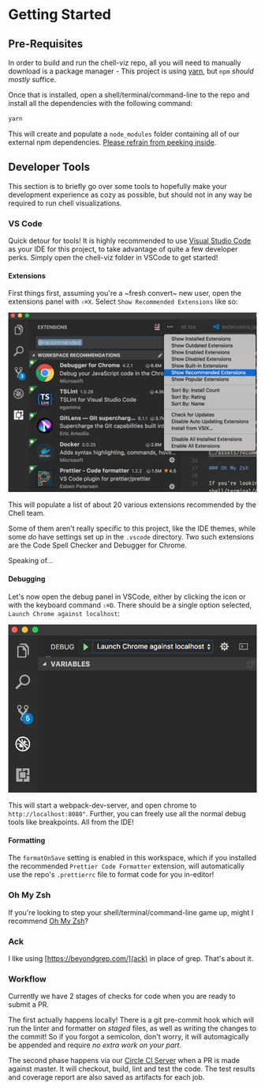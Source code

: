 # Getting Started

## Pre-Requisites

In order to build and run the chell-viz repo, all you will need to manually download is a package manager - This project is using [yarn](https://yarnpkg.com/), but `npm` _should_ _mostly_ suffice.

Once that is installed, open a shell/terminal/command-line to the repo and install all the dependencies with the following command:

```sh
yarn
```

This will create and populate a `node_modules` folder containing all of our external npm dependencies. [Please refrain from peeking inside](https://medium.com/@jdan/i-peeked-into-my-node-modules-directory-and-you-wont-believe-what-happened-next-b89f63d21558).

## Developer Tools

This section is to briefly go over some tools to hopefully make your development experience as cozy as possible, but should not in any way be required to run chell visualizations.

### VS Code

Quick detour for tools! It is highly recommended to use [Visual Studio Code](https://code.visualstudio.com/) as your IDE for this project, to take advantage of quite a few developer perks. Simply open the chell-viz folder in VSCode to get started!

#### Extensions

First things first, assuming you're a ~fresh convert~ new user, open the extensions panel with `⇧⌘X`. Select `Show Recommended Extensions` like so:

![Show Recommended Extensions](./assets/recommended_extensions.png)

This will populate a list of about 20 various extensions recommended by the Chell team.

Some of them aren't really specific to this project, like the IDE themes, while some _do_ have settings set up in the `.vscode` directory. Two such extensions are the Code Spell Checker and Debugger for Chrome.

Speaking of...

#### Debugging

Let's now open the debug panel in VSCode, either by clicking the icon or with the keyboard command `⇧⌘D`. There should be a single option selected, `Launch Chrome against localhost`:

![Initial Debug Menu](./assets/vscode_debug.png)

This will start a webpack-dev-server, and open chrome to `http://localhost:8080"`. Further, you can freely use all the normal debug tools like breakpoints. All from the IDE!

#### Formatting

The `formatOnSave` setting is enabled in this workspace, which if you installed the recommended `Prettier Code Formatter` extension, will automatically use the repo's `.prettierrc` file to format code for you in-editor!

### Oh My Zsh

If you're looking to step your shell/terminal/command-line game up, might I recommend [Oh My Zsh](https://github.com/robbyrussell/oh-my-zsh)?

### Ack

I like using [https://beyondgrep.com/](ack) in place of grep. That's about it.

### Workflow

Currently we have 2 stages of checks for code when you are ready to submit a PR.

The first actually happens locally! There is a git pre-commit hook which will run the linter and formatter on _staged_ files, as well as writing the changes to the commit! So if you forgot a semicolon, don't worry, it will automagically be appended and require _no extra work on your part_.

The second phase happens via our [Circle CI Server](circleci.com/gh/cBioCenter/chell-viz) when a PR is made against master. It will checkout, build, lint and test the code. The test results and coverage report are also saved as artifacts for each job.
